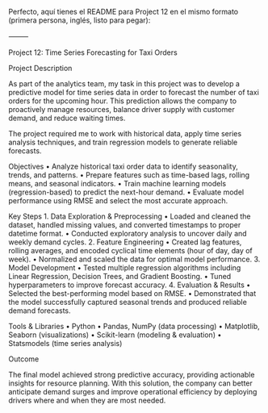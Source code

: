 Perfecto, aquí tienes el README para Project 12 en el mismo formato (primera persona, inglés, listo para pegar):

⸻

Project 12: Time Series Forecasting for Taxi Orders

Project Description

As part of the analytics team, my task in this project was to develop a predictive model for time series data in order to forecast the number of taxi orders for the upcoming hour. This prediction allows the company to proactively manage resources, balance driver supply with customer demand, and reduce waiting times.

The project required me to work with historical data, apply time series analysis techniques, and train regression models to generate reliable forecasts.

Objectives
	•	Analyze historical taxi order data to identify seasonality, trends, and patterns.
	•	Prepare features such as time-based lags, rolling means, and seasonal indicators.
	•	Train machine learning models (regression-based) to predict the next-hour demand.
	•	Evaluate model performance using RMSE and select the most accurate approach.

Key Steps
	1.	Data Exploration & Preprocessing
	•	Loaded and cleaned the dataset, handled missing values, and converted timestamps to proper datetime format.
	•	Conducted exploratory analysis to uncover daily and weekly demand cycles.
	2.	Feature Engineering
	•	Created lag features, rolling averages, and encoded cyclical time elements (hour of day, day of week).
	•	Normalized and scaled the data for optimal model performance.
	3.	Model Development
	•	Tested multiple regression algorithms including Linear Regression, Decision Trees, and Gradient Boosting.
	•	Tuned hyperparameters to improve forecast accuracy.
	4.	Evaluation & Results
	•	Selected the best-performing model based on RMSE.
	•	Demonstrated that the model successfully captured seasonal trends and produced reliable demand forecasts.

Tools & Libraries
	•	Python
	•	Pandas, NumPy (data processing)
	•	Matplotlib, Seaborn (visualizations)
	•	Scikit-learn (modeling & evaluation)
	•	Statsmodels (time series analysis)

Outcome

The final model achieved strong predictive accuracy, providing actionable insights for resource planning. With this solution, the company can better anticipate demand surges and improve operational efficiency by deploying drivers where and when they are most needed.
